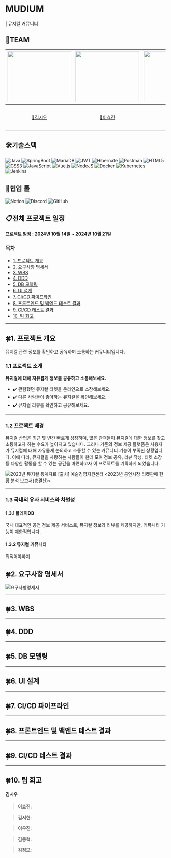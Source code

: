 # MUDIUM
| 뮤지컬 커뮤니티


## 🤝TEAM
| <img src="docs/img/profile/최해관.jpg" width="200" height = "160">|<img src="docs/img/profile/유혜진.jpg" width="200" height = "160">|<img src="docs/img/profile/장민근.png" width="200" height = "160">|<img src="docs/img/profile/이우진.jpeg" width="200" height = "160">|<img src="docs/img/profile/김동혁.jpg" width="200" height = "160">|<img src="docs/img/profile/김정모.jpg" width="200" height = "160"> |
| :------------------------------------: | :-------------------------------------: | :-----------------------------------: | :--------------------------------------: | :-----------------------------------: | :------------------------------------------: |
| [🦖김시우](https://github.com/siu98) | [🐰이효진](https://github.com/jinjin0528) | [😇김서현](https://github.com/1etterh) | [👀이우진](https://github.com/Vorschlag-bit) | [😺김동혁](https://github.com/dongkh9) | [🐶김정모](https://github.com/mojeeeeong) |

## 🛠️기술스택
![Java](https://img.shields.io/badge/java-%23ED8B00.svg?style=for-the-badge&logo=openjdk&logoColor=white)
![SpringBoot](https://img.shields.io/badge/spring-%236DB33F.svg?style=for-the-badge&logo=spring&logoColor=white)
![MariaDB](https://img.shields.io/badge/MariaDB-003545?style=for-the-badge&logo=mariadb&logoColor=white)
![JWT](https://img.shields.io/badge/JWT-black?style=for-the-badge&logo=JSON%20web%20tokens)
![Hibernate](https://img.shields.io/badge/Hibernate-59666C?style=for-the-badge&logo=Hibernate&logoColor=white)
![Postman](https://img.shields.io/badge/Postman-FF6C37?style=for-the-badge&logo=postman&logoColor=white)
![HTML5](https://img.shields.io/badge/html5-%23E34F26.svg?style=for-the-badge&logo=html5&logoColor=white)
![CSS3](https://img.shields.io/badge/css3-%231572B6.svg?style=for-the-badge&logo=css3&logoColor=white)
![JavaScript](https://img.shields.io/badge/javascript-%23323330.svg?style=for-the-badge&logo=javascript&logoColor=%23F7DF1E)
![Vue.js](https://img.shields.io/badge/vue3-%2335495e.svg?style=for-the-badge&logo=vuedotjs&logoColor=%234FC08D)
![NodeJS](https://img.shields.io/badge/node.js-6DA55F?style=for-the-badge&logo=node.js&logoColor=white)
![Docker](https://img.shields.io/badge/docker-%230db7ed.svg?style=for-the-badge&logo=docker&logoColor=white)
![Kubernetes](https://img.shields.io/badge/kubernetes-%23326ce5.svg?style=for-the-badge&logo=kubernetes&logoColor=white)
![Jenkins](https://img.shields.io/badge/jenkins-%232C5263.svg?style=for-the-badge&logo=jenkins&logoColor=white)

## 📢협업 툴
![Notion](https://img.shields.io/badge/Notion-%23000000.svg?style=for-the-badge&logo=notion&logoColor=white)
![Discord](https://img.shields.io/badge/Discord-%235865F2.svg?style=for-the-badge&logo=discord&logoColor=white)
![GitHub](https://img.shields.io/badge/github-%23121011.svg?style=for-the-badge&logo=github&logoColor=white)

## 📋전체 프로젝트 일정
**프로젝트 일정 : 2024년 10월 14일 ~ 2024년 10월 21일**

### 목차

- [1. 프로젝트 개요](#1-프로젝트-개요)
- [2. 요구사항 명세서](#2-요구사항-명세서)
- [3. WBS](#3-WBS)
- [4. DDD](#4-DDD)
- [5. DB 모델링](#5-DB-모델링)
- [6. UI 설계](#6-UI-설계)
- [7. CI/CD 파이프라인](#7-CI-CD-파이프라인)
- [8. 프론트엔드 및 백엔드 테스트 결과](#8-프론트엔드-백엔드-테스트-결과)
- [9. CI/CD 테스트 결과](#9-CI-CD-테스트-결과)
- [10. 팀 회고](#10-팀-회고)

---
## 🍀1. 프로젝트 개요

뮤지컬 관련 정보를 확인하고 공유하며 소통하는 커뮤니티입니다.

### 1.1 프로젝트 소개

**뮤지컬에 대해 자유롭게 정보를 공유하고 소통해보세요.**

- ✔️ 관람했던 뮤지컬 티켓을 온라인으로 소장해보세요.
- ✔️ 다른 사람들이 좋아하는 뮤지컬을 확인해보세요.
- ✔️ 뮤지컬 리뷰를 확인하고 공유해보세요.

---

### 1.2 프로젝트 배경

뮤지컬 산업은 최근 몇 년간 빠르게 성장하며, 많은 관객들이 뮤지컬에 대한 정보를 찾고 소통하고자 하는 수요가 높아지고 있습니다. 그러나 기존의 정보 제공 플랫폼은 사용자가 뮤지컬에 대해 자유롭게 논의하고 소통할 수 있는 커뮤니티 기능이 부족한 상황입니다. 이에 따라, 뮤지컬을 사랑하는 사람들이 한데 모여 정보 공유, 리뷰 작성, 티켓 소장 등 다양한 활동을 할 수 있는 공간을 마련하고자 이 프로젝트를 기획하게 되었습니다.

![2023년 뮤지컬 통계자료]()
[출처] 예술경영지원센터 <2023년 공연시장 티켓판매 현황 분석 보고서(총결산)>


---

### 1.3 국내외 유사 서비스와 차별성

#### 1.3.1 플레이DB
국내 대표적인 공연 정보 제공 서비스로, 뮤지컬 정보와 리뷰를 제공하지만, 커뮤니티 기능이 제한적입니다.

#### 1.3.2 뮤지컬 커뮤니티
뭐적어야하지

## 🍀2. 요구사항 명세서

   ![요구사항명세서](./docs/img/기능명세서/기능명세서.png)


---

## 🍀3. WBS


---

## 🍀4. DDD


---

## 🍀5. DB 모델링


---

## 🍀6. UI 설계


---

## 🍀7. CI/CD 파이프라인


---

## 🍀8. 프론트엔드 및 백엔드 테스트 결과


---

## 🍀9. CI/CD 테스트 결과


---

## 🍀10. 팀 회고
#### 김시우
> **이효진**:
> 

> **김서현**: 
> 

> **이우진**: 
> 

> **김동혁**:
>

> **김정모**:
> 

